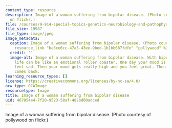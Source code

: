 ```yaml
---
content_type: resource
description: Image of a woman suffering from bipolar disease. (Photo courtesy of pollywood
  on flickr.)
file: /courses/9-914-special-topics-genetics-neurobiology-and-pathophysiology-of-psychiatric-disorders-fall-2008/467854e47f20952358af482bd60adced_9-914f08.jpg
file_size: 19987
file_type: image/jpeg
image_metadata:
  caption: Image of a woman suffering from bipolar disease. (Photo courtesy of {{%
    resource_link "ba3ce6cc-47a5-43ee-9bed-1b1bb687fdfe" "pollywood" %}} on flickr.)
  credit: ''
  image-alt: Image of a woman suffering from bipolar disease. With bipolar disorder,
    life can be like an emotional roller coaster. One day your mood is low and you
    feel sad. Then your mood gets really high and you feel great. Then the sadness
    comes back.
learning_resource_types: []
license: https://creativecommons.org/licenses/by-nc-sa/4.0/
ocw_type: OCWImage
resourcetype: Image
title: Image of a woman suffering from bipolar disease
uid: 467854e4-7f20-9523-58af-482bd60adced
---
```

Image of a woman suffering from bipolar disease. (Photo courtesy of pollywood on flickr.)